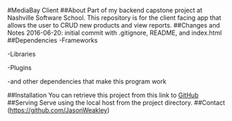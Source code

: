 #MediaBay Client
##About
Part of my backend capstone project at Nashville Software School. This repository is for the client facing app that allows the user to CRUD new products and view reports.
##Changes and Notes
2016-06-20: initial commit with .gitignore, README, and index.html
##Dependencies
-Frameworks

-Libraries

-Plugins

-and other dependencies that make this program work

##Installation
You can retrieve this project from this link to [GitHub](https://github.com/JasonWeakley/MediaBay_Client)
##Serving
Serve using the local host from the project directory.
##Contact
(https://github.com/JasonWeakley)